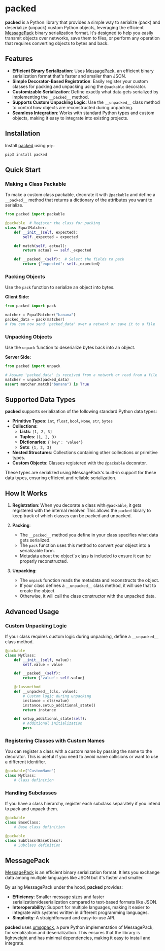 # packed

**packed** is a Python library that provides a simple way to serialize (pack) and deserialize (unpack) custom Python objects, leveraging the efficient [MessagePack](https://msgpack.org/) binary serialization format. It's designed to help you easily transmit objects over networks, save them to files, or perform any operation that requires converting objects to bytes and back.

## Features

- **Efficient Binary Serialization**: Uses [MessagePack](https://msgpack.org/), an efficient binary serialization format that's faster and smaller than JSON.
- **Simple Decorator-Based Registration**: Easily register your custom classes for packing and unpacking using the `@packable` decorator.
- **Customizable Serialization**: Define exactly what data gets serialized by implementing the `__packed__` method.
- **Supports Custom Unpacking Logic**: Use the `__unpacked__` class method to control how objects are reconstructed during unpacking.
- **Seamless Integration**: Works with standard Python types and custom objects, making it easy to integrate into existing projects.

## Installation

Install [packed](https://pypi.python.org/pypi/packed/) using `pip`:

```sh
pip3 install packed
```

## Quick Start

### Making a Class Packable

To make a custom class packable, decorate it with `@packable` and define a `__packed__` method that returns a dictionary of the attributes you want to serialize.

```python
from packed import packable

@packable  # Register the class for packing
class EqualMatcher:
    def __init__(self, expected):
        self._expected = expected

    def match(self, actual):
        return actual == self._expected

    def __packed__(self):  # Select the fields to pack
        return {"expected": self._expected}
```

### Packing Objects

Use the `pack` function to serialize an object into bytes.

**Client Side:**

```python
from packed import pack

matcher = EqualMatcher("banana")
packed_data = pack(matcher)
# You can now send 'packed_data' over a network or save it to a file
```

### Unpacking Objects

Use the `unpack` function to deserialize bytes back into an object.

**Server Side:**

```python
from packed import unpack

# Assume 'packed_data' is received from a network or read from a file
matcher = unpack(packed_data)
assert matcher.match("banana") is True
```

## Supported Data Types

**packed** supports serialization of the following standard Python data types:

- **Primitive Types**: `int`, `float`, `bool`, `None`, `str`, `bytes`
- **Collections**:
  - **Lists**: `[1, 2, 3]`
  - **Tuples**: `(1, 2, 3)`
  - **Dictionaries**: `{'key': 'value'}`
  - **Sets**: `{1, 2, 3}`
- **Nested Structures**: Collections containing other collections or primitive types.
- **Custom Objects**: Classes registered with the `@packable` decorator.

These types are serialized using MessagePack's built-in support for these data types, ensuring efficient and reliable serialization.

## How It Works

1. **Registration**: When you decorate a class with `@packable`, it gets registered with the internal resolver. This allows the `packed` library to keep track of which classes can be packed and unpacked.

2. **Packing**:
   - The `__packed__` method you define in your class specifies what data gets serialized.
   - The `pack` function uses this method to convert your object into a serializable form.
   - Metadata about the object's class is included to ensure it can be properly reconstructed.

3. **Unpacking**:
   - The `unpack` function reads the metadata and reconstructs the object.
   - If your class defines a `__unpacked__` class method, it will use that to create the object.
   - Otherwise, it will call the class constructor with the unpacked data.

## Advanced Usage

### Custom Unpacking Logic

If your class requires custom logic during unpacking, define a `__unpacked__` class method.

```python
@packable
class MyClass:
    def __init__(self, value):
        self.value = value

    def __packed__(self):
        return {'value': self.value}

    @classmethod
    def __unpacked__(cls, value):
        # Custom logic during unpacking
        instance = cls(value)
        instance.setup_additional_state()
        return instance

    def setup_additional_state(self):
        # Additional initialization
        pass
```

### Registering Classes with Custom Names

You can register a class with a custom name by passing the name to the decorator. This is useful if you need to avoid name collisions or want to use a different identifier.

```python
@packable("CustomName")
class MyClass:
    # Class definition
```

### Handling Subclasses

If you have a class hierarchy, register each subclass separately if you intend to pack and unpack them.

```python
@packable
class BaseClass:
    # Base class definition

@packable
class SubClass(BaseClass):
    # Subclass definition
```

## MessagePack

[MessagePack](https://msgpack.org/) is an efficient binary serialization format. It lets you exchange data among multiple languages like JSON but it's faster and smaller.

By using MessagePack under the hood, **packed** provides:

- **Efficiency**: Smaller message sizes and faster serialization/deserialization compared to text-based formats like JSON.
- **Interoperability**: Support for multiple languages, making it easier to integrate with systems written in different programming languages.
- **Simplicity**: A straightforward and easy-to-use API.

**packed** uses [umsgpack](https://github.com/vsergeev/u-msgpack-python), a pure Python implementation of MessagePack, for serialization and deserialization. This ensures that the library is lightweight and has minimal dependencies, making it easy to install and integrate.
